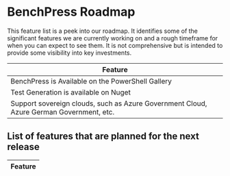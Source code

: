 # BenchPress Roadmap

This feature list is a peek into our roadmap. It identifies some of the significant features we are currently working
on and a rough timeframe for when you can expect to see them. It is not comprehensive but is intended to provide some
visibility into key investments.

| Feature |
| --- |
| BenchPress is Available on the PowerShell Gallery |
| Test Generation is available on  Nuget  |
| Support sovereign clouds, such as Azure Government Cloud, Azure German Government, etc. |

## List of features that are planned for the next release

| Feature |
| --- |
